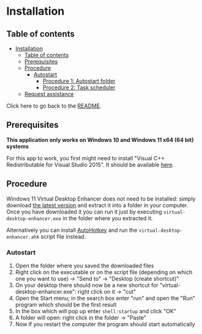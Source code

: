 # Installation

## Table of contents

<!-- TOC -->

- [Installation](#installation)
    - [Table of contents](#table-of-contents)
    - [Prerequisites](#prerequisites)
    - [Procedure](#procedure)
        - [Autostart](#autostart)
            - [Procedure 1: Autostart folder](#procedure-1-autostart-folder)
            - [Procedure 2: Task scheduler](#procedure-2-task-scheduler)
    - [Request assistance](#request-assistance)

<!-- /TOC -->

Click here to go back to the [README](../README.md).

## Prerequisites

**This application only works on Windows 10 and Windows 11 x64 (64 bit) systems**

For this app to work, you first might need to install "Visual C++ Redistributable for Visual Studio 2015". It should be available [here](https://www.microsoft.com/en-us/download/details.aspx?id=52685).

## Procedure

Windows 11 Virtual Desktop Enhancer does not need to be installed: simply download [the latest version](https://github.com/mogya/win-11-virtual-desktop-enhancer/archive/refs/heads/master.zip) and extract it into a folder in your computer.  
Once you have downloaded it you can run it just by executing `virtual-desktop-enhancer.exe` in the folder where you extracted it.

Alternatively you can install [AutoHotkey](https://autohotkey.com/) and run the `virtual-desktop-enhancer.ahk` script file instead.

### Autostart

1. Open the folder where you saved the downloaded files
2. Right click on the executable or on the script file (depending on which one you want to use) -> "Send to" -> "Desktop (create shortcut)"
3. On your desktop there should now be a new shortcut for "virtual-desktop-enhancer.exe": right click on it -> "cut"
4. Open the Start menu; in the search box enter "run" and open the "Run" program which should be the first result
5. In the box which will pop up enter `shell:startup` and click "OK"
6. A folder will open: right click in the folder -> "Paste"
7. Now if you restart the computer the program should start automatically
